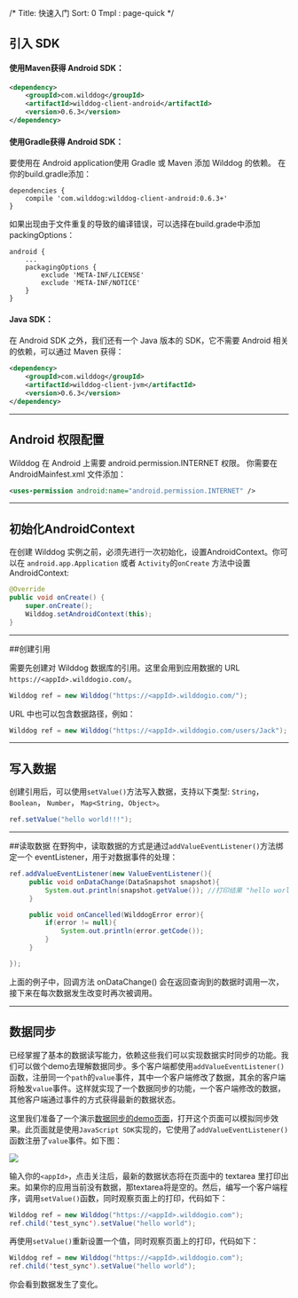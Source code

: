 /*
Title: 快速入门
Sort: 0
Tmpl : page-quick
*/

## 引入 SDK

#### 使用Maven获得 Android SDK：
```XML
<dependency>
	<groupId>com.wilddog</groupId>
	<artifactId>wilddog-client-android</artifactId>
	<version>0.6.3</version>
</dependency>
```

#### 使用Gradle获得 Android SDK：

要使用在 Android application使用 Gradle 或 Maven 添加 Wilddog 的依赖。
在你的build.gradle添加：

```
dependencies {
    compile 'com.wilddog:wilddog-client-android:0.6.3+'
}
```

如果出现由于文件重复的导致的编译错误，可以选择在build.grade中添加packingOptions：
```
android {
    ...
    packagingOptions {
        exclude 'META-INF/LICENSE'
        exclude 'META-INF/NOTICE'
    }
}
```

#### Java SDK：
在 Android SDK 之外，我们还有一个 Java 版本的 SDK，它不需要 Android 相关的依赖，可以通过 Maven 获得：
```XML
<dependency>
	<groupId>com.wilddog</groupId>
	<artifactId>wilddog-client-jvm</artifactId>
	<version>0.6.3</version>
</dependency>
```

<hr>

## Android 权限配置

Wilddog 在 Android 上需要 android.permission.INTERNET 权限。 你需要在 AndroidMainfest.xml 文件添加：

```XML
<uses-permission android:name="android.permission.INTERNET" />
```
----

## 初始化AndroidContext
在创建 Wilddog 实例之前，必须先进行一次初始化，设置AndroidContext。你可以在 `android.app.Application` 或者 `Activity`的`onCreate` 方法中设置 AndroidContext:

```Java
@Override
public void onCreate() {
    super.onCreate();
    Wilddog.setAndroidContext(this);
}
```

<hr>

##创建引用

需要先创建对 Wilddog 数据库的引用。这里会用到应用数据的 URL `https://<appId>.wilddogio.com/`。
```java
Wilddog ref = new Wilddog("https://<appId>.wilddogio.com/");
```

URL 中也可以包含数据路径，例如：
```java
Wilddog ref = new Wilddog("https://<appId>.wilddogio.com/users/Jack");
```
<hr>

## 写入数据

创建引用后，可以使用`setValue()`方法写入数据，支持以下类型:
`String`， `Boolean`， `Number`， `Map<String, Object>`。

```java
ref.setValue("hello world!!!");
```

<hr>

##读取数据
在野狗中，读取数据的方式是通过`addValueEventListener()`方法绑定一个 eventListener，用于对数据事件的处理：

```Java
ref.addValueEventListener(new ValueEventListener(){
	 public void onDataChange(DataSnapshot snapshot){
		 System.out.println(snapshot.getValue()); //打印结果 "hello world!!!"
	 }

	 public void onCancelled(WilddogError error){
		 if(error != null){
			 System.out.println(error.getCode());
		 }
	 }

});

```

上面的例子中，回调方法 onDataChange() 会在返回查询到的数据时调用一次，接下来在每次数据发生改变时再次被调用。

<hr>

## 数据同步

已经掌握了基本的数据读写能力，依赖这些我们可以实现数据实时同步的功能。我们可以做个demo去理解数据同步。多个客户端都使用`addValueEventListener()`函数，注册同一个`path`的`value`事件，其中一个客户端修改了数据，其余的客户端将触发`value`事件。这样就实现了一个数据同步的功能，一个客户端修改的数据，其他客户端通过事件的方式获得最新的数据状态。

这里我们准备了一个演示[数据同步的demo页面](https://cdn.wilddog.com/docs/demo/sync.html)，打开这个页面可以模拟同步效果。此页面就是使用`JavaScript SDK`实现的，它使用了`addValueEventListener()`函数注册了`value`事件。如下图：

![](https://cdn.wilddog.com/docs/demo/sync.png)

输入你的`<appId>`，点击关注后，最新的数据状态将在页面中的 textarea 里打印出来。如果你的应用当前没有数据，那textarea将是空的。然后，编写一个客户端程序，调用`setValue()`函数，同时观察页面上的打印，代码如下：

```Java
Wilddog ref = new Wilddog("https://<appId>.wilddogio.com");
ref.child('test_sync').setValue("hello world");
```

再使用`setValue()`重新设置一个值，同时观察页面上的打印，代码如下：

```Java
Wilddog ref = new Wilddog("https://<appId>.wilddogio.com");
ref.child('test_sync').setValue("hello world");
```

你会看到数据发生了变化。